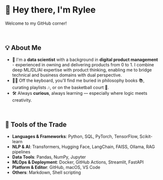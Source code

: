 # 👋 Hey there, I'm Rylee

Welcome to my GitHub corner!

&nbsp;

## 💡 About Me

* 🤖 I'm a **data scientist** with a background in **digital product management** - experienced in owning and delivering products from 0 to 1. I combine deep ML/DL/AI expertise with product thinking, enabling me to bridge technical and business domains with dual perspective. 
* 🧘‍♂️ Off the keyboard, you'll find me buried in philosophy books 📚, curating playlists 🎶, or on the basketball court 🏀.
* 🛠️ Always **curious**, always learning — especially where logic meets creativity.

&nbsp;

## 🧰 Tools of the Trade

* **Languages & Frameworks**: Python, SQL, PyTorch, TensorFlow, Scikit-learn
* **NLP & AI**: Transformers, Hugging Face, LangChain, FAISS, Ollama, RAG pipelines
* **Data Tools**: Pandas, NumPy, Jupyter
* **MLOps & Deployment**: Docker, GitHub Actions, Streamlit, FastAPI
* **Platform & Editor**: GitHub, macOS, VS Code
* **Others**: Markdown, Shell scripting


